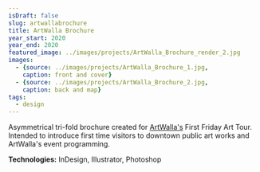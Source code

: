 ```yaml
---
isDraft: false
slug: artwallabrochure
title: ArtWalla Brochure
year_start: 2020
year_end: 2020
featured_image: ../images/projects/ArtWalla_Brochure_render_2.jpg
images: 
  - {source: ../images/projects/ArtWalla_Brochure_1.jpg,
    caption: front and cover}
  - {source: ../images/projects/ArtWalla_Brochure_2.jpg,
    caption: back and map}
tags:
  - design
---
```


Asymmetrical tri-fold brochure created for [ArtWalla's](https://artwalla.com) First Friday Art Tour. Intended to introduce first time visitors to downtown public art works and ArtWalla's event programming. 

**Technologies:** InDesign, Illustrator, Photoshop